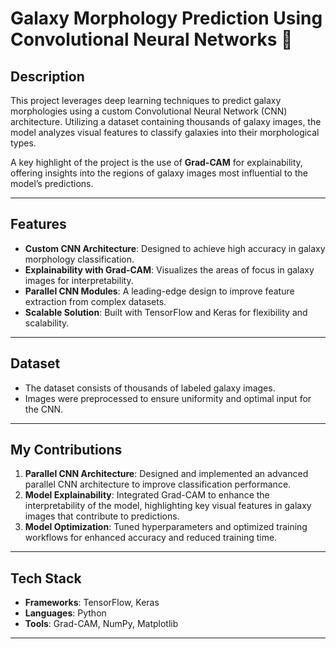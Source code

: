 # Galaxy Morphology Prediction Using Convolutional Neural Networks 🌌

## Description
This project leverages deep learning techniques to predict galaxy morphologies using a custom Convolutional Neural Network (CNN) architecture. Utilizing a dataset containing thousands of galaxy images, the model analyzes visual features to classify galaxies into their morphological types. 

A key highlight of the project is the use of **Grad-CAM** for explainability, offering insights into the regions of galaxy images most influential to the model’s predictions.

---

## Features
- **Custom CNN Architecture**: Designed to achieve high accuracy in galaxy morphology classification.
- **Explainability with Grad-CAM**: Visualizes the areas of focus in galaxy images for interpretability.
- **Parallel CNN Modules**: A leading-edge design to improve feature extraction from complex datasets.
- **Scalable Solution**: Built with TensorFlow and Keras for flexibility and scalability.

---

## Dataset
- The dataset consists of thousands of labeled galaxy images.
- Images were preprocessed to ensure uniformity and optimal input for the CNN.

---

## My Contributions
1. **Parallel CNN Architecture**: Designed and implemented an advanced parallel CNN architecture to improve classification performance.
2. **Model Explainability**: Integrated Grad-CAM to enhance the interpretability of the model, highlighting key visual features in galaxy images that contribute to predictions.
3. **Model Optimization**: Tuned hyperparameters and optimized training workflows for enhanced accuracy and reduced training time.

---

## Tech Stack
- **Frameworks**: TensorFlow, Keras
- **Languages**: Python
- **Tools**: Grad-CAM, NumPy, Matplotlib

---

